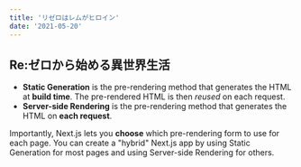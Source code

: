 ```yaml
---
title: 'リゼロはレムがヒロイン'
date: '2021-05-20'
---
```


## Re:ゼロから始める異世界生活

- **Static Generation** is the pre-rendering method that generates the HTML at **build time**. The pre-rendered HTML is then _reused_ on each request.
- **Server-side Rendering** is the pre-rendering method that generates the HTML on **each request**.

Importantly, Next.js lets you **choose** which pre-rendering form to use for each page. You can create a "hybrid" Next.js app by using Static Generation for most pages and using Server-side Rendering for others.
